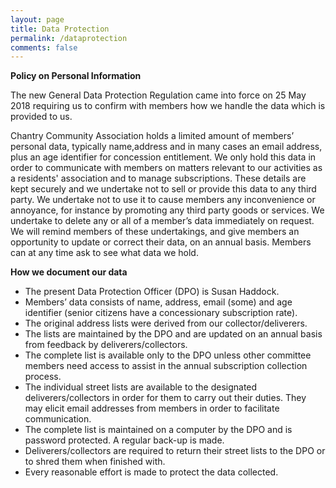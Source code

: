 ```yaml
---
layout: page
title: Data Protection
permalink: /dataprotection
comments: false
---
```


**Policy on Personal Information**

The new General Data Protection Regulation came into force on 25 May 2018 requiring us to confirm with members how we handle the data which is provided to us.

Chantry Community Association holds a limited amount of members’ personal data, typically name,address and in many cases an email address, plus an age identifier for concession entitlement. We only hold this data in order to communicate with members on matters relevant to our activities as a residents' association and to manage subscriptions. These details are kept securely and we undertake not to sell or provide this data to any third party. We undertake not to use it to cause members any inconvenience or annoyance, for instance by promoting any third party goods or services. We undertake to delete any or all of a member’s data immediately on request. We will remind members of these undertakings, and give members an opportunity to update or correct their data, on an annual basis. Members can at any time ask to see what data we hold.

**How we document our data**

- The present Data Protection Officer (DPO) is Susan Haddock.
- Members’ data consists of name, address, email (some) and age identifier (senior citizens have a concessionary subscription rate).
- The original address lists were derived from our collector/deliverers.
- The lists are maintained by the DPO and are updated on an annual basis from feedback by deliverers/collectors.
- The complete list is available only to the DPO unless other committee members need access to assist in the annual subscription collection process.
- The individual street lists are available to the designated deliverers/collectors in order for them to carry out their duties. They may elicit email addresses from members in order to facilitate communication.
- The complete list is maintained on a computer by the DPO and is password protected. A regular back-up is made.
- Deliverers/collectors are required to return their street lists to the DPO or to shred them when finished with.
- Every reasonable effort is made to protect the data collected.
